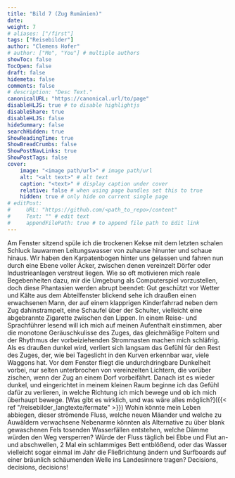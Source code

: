 ```yaml
---
title: "Bild 7 (Zug Rumänien)"
date: 
weight: 7
# aliases: ["/first"]
tags: ["Reisebilder"]
author: "Clemens Hofer"
# author: ["Me", "You"] # multiple authors
showToc: false
TocOpen: false
draft: false
hidemeta: false
comments: false
# description: "Desc Text."
canonicalURL: "https://canonical.url/to/page"
disableHLJS: true # to disable highlightjs
disableShare: true
disableHLJS: false
hideSummary: false
searchHidden: true
ShowReadingTime: true
ShowBreadCrumbs: false
ShowPostNavLinks: true
ShowPostTags: false
cover:
    image: "<image path/url>" # image path/url
    alt: "<alt text>" # alt text
    caption: "<text>" # display caption under cover
    relative: false # when using page bundles set this to true
    hidden: true # only hide on current single page
# editPost:
#     URL: "https://github.com/<path_to_repo>/content"
#     Text: "" # edit text
#     appendFilePath: true # to append file path to Edit link
---
```


Am Fenster sitzend spüle ich die trockenen Kekse mit dem letzten schalen Schluck lauwarmen Leitungswasser von zuhause hinunter und schaue hinaus. Wir haben den Karpatenbogen hinter uns gelassen und fahren nun durch eine Ebene voller Äcker, zwischen denen vereinzelt Dörfer oder Industrieanlagen verstreut liegen. Wie so oft motivieren mich reale Begebenheiten dazu, mir die Umgebung als Computerspiel vorzustellen, doch diese Phantasien werden abrupt beendet: Gut geschützt vor Wetter und Kälte aus dem Abteilfenster blickend sehe ich draußen einen erwachsenen Mann, der auf einem klapprigen Kinderfahrrad neben dem Zug dahinstrampelt, eine Schaufel über der Schulter, vielleicht eine abgebrannte Zigarette zwischen den Lippen. In einem Reise- und Sprachführer lesend will ich mich auf meinen Aufenthalt einstimmen, aber die monotone Geräuschkulisse des Zuges, das gleichmäßige Poltern und der Rhythmus der vorbeiziehenden Strommasten machen mich schläfrig. Als es draußen dunkel wird, verliert sich langsam das Gefühl für den Rest des Zuges, der, wie bei Tageslicht in den Kurven erkennbar war, viele Waggons hat. Vor dem Fenster fliegt die undurchdringbare Dunkelheit vorbei, nur selten unterbrochen von vereinzelten Lichtern, die vorüber zischen, wenn der Zug an einem Dorf vorbeifährt. Danach ist es wieder dunkel, und eingerichtet in meinem kleinen Raum beginne ich das Gefühl dafür zu verlieren, in welche Richtung ich mich bewege und ob ich mich überhaupt bewege. [Was gibt es wirklich, und was wäre alles möglich?]({{< ref "/reisebilder_langtexte/fermate" >}}) Wohin könnte mein Leben abbiegen, dieser strömende Fluss, welche neuen Mäander und welche zu Auwäldern verwachsene Nebenarme könnten als Alternative zu über blank gewaschenen Fels tosenden Wasserfällen entstehen, welche Dämme würden den Weg versperren? Würde der Fluss täglich bei Ebbe und Flut an- und abschwellen, 2 Mal ein schlammiges Bett entblößend, oder das Wasser vielleicht sogar einmal im Jahr die Fließrichtung ändern und Surfboards auf einer bräunlich schäumenden Welle ins Landesinnere tragen? Decisions, decisions, decisions! 
